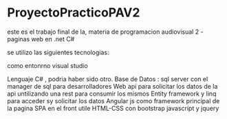 # ProyectoPracticoPAV2
este es el trabajo final de la, materia de programacion audiovisual 2 -paginas web en .net C#

se utilizo las siguientes tecnologias:

como entonrno visual studio 

Lenguaje C# , podria haber sido otro.
Base de Datos : sql server con el manager de sql para desarrolladores
Web api para solicitar los datos de la api untilizando una rest para consumir los mismos
Entity framework y linq para acceder sy solicitar los datos 
Angular js como framework principal de la pagina SPA
en el front utile HTML-CSS con bootstrap
javascript y jquery
